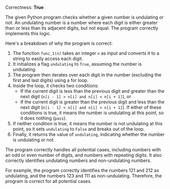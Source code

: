 Correctness: **True**

The given Python program checks whether a given number is undulating or not. An undulating number is a number where each digit is either greater than or less than its adjacent digits, but not equal. The program correctly implements this logic.

Here's a breakdown of why the program is correct:

1. The function `func_1(n)` takes an integer `n` as input and converts it to a string to easily access each digit.
2. It initializes a flag `undulating` to `True`, assuming the number is undulating.
3. The program then iterates over each digit in the number (excluding the first and last digits) using a for loop.
4. Inside the loop, it checks two conditions:
   - If the current digit is less than the previous digit and greater than the next digit (`n[i - 1] > n[i] and n[i] < n[i + 1]`), or
   - If the current digit is greater than the previous digit and less than the next digit (`n[i - 1] < n[i] and n[i] > n[i + 1]`).
   If either of these conditions is true, it means the number is undulating at this point, so it does nothing (`pass`).
5. If neither condition is true, it means the number is not undulating at this point, so it sets `undulating` to `False` and breaks out of the loop.
6. Finally, it returns the value of `undulating`, indicating whether the number is undulating or not.

The program correctly handles all potential cases, including numbers with an odd or even number of digits, and numbers with repeating digits. It also correctly identifies undulating numbers and non-undulating numbers.

For example, the program correctly identifies the numbers 121 and 212 as undulating, and the numbers 123 and 111 as non-undulating. Therefore, the program is correct for all potential cases.